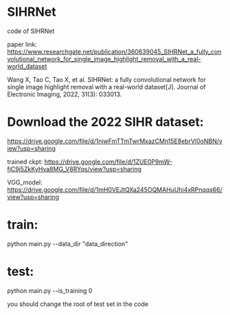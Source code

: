 # SIHRNet
code of SIHRNet

paper link:
https://www.researchgate.net/publication/360639045_SIHRNet_a_fully_convolutional_network_for_single_image_highlight_removal_with_a_real-world_dataset

Wang X, Tao C, Tao X, et al. SIHRNet: a fully convolutional network for single image highlight removal with a real-world dataset[J]. Journal of Electronic Imaging, 2022, 31(3): 033013.

# Download the 2022 SIHR dataset:
https://drive.google.com/file/d/1njwFmTTmTwrMxazCMn15E8ebrVl0oNBN/view?usp=sharing

trained ckpt:
https://drive.google.com/file/d/1ZUE0P9mW-fjC9j5ZkKyHva8MG_V8RYqs/view?usp=sharing

VGG_model:
https://drive.google.com/file/d/1mH0VEJtQXa245OQMAHuUhi4xRPnqqs66/view?usp=sharing

# train:
python main.py --data_dir "data_direction"

# test:

python main.py --is_training 0

you should change the root of test set in the code

